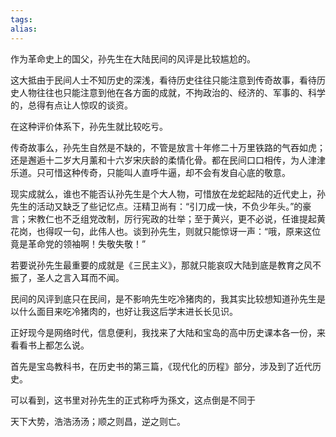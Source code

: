 ```yaml
---
tags: 
alias:
---
```


作为革命史上的国父，孙先生在大陆民间的风评是比较尴尬的。

这大抵由于民间人士不知历史的深浅，看待历史往往只能注意到传奇故事，看待历史人物往往也只能注意到他在各方面的成就，不拘政治的、经济的、军事的、科学的，总得有点让人惊叹的谈资。

在这种评价体系下，孙先生就比较吃亏。

传奇故事么，孙先生自然是不缺的，不管是放言十年修二十万里铁路的气吞如虎；还是邂逅十二岁大月薰和十六岁宋庆龄的柔情化骨。都在民间口口相传，为人津津乐道。只可惜这种传奇，只能叫人直呼牛逼，却不会有发自心底的敬意。

现实成就么，谁也不能否认孙先生是个大人物，可惜放在龙蛇起陆的近代史上，孙先生的活动又缺乏了些记忆点。汪精卫尚有：“引刀成一快，不负少年头。”的豪言；宋教仁也不乏组党改制，厉行宪政的壮举；至于黄兴，更不必说，任谁提起黄花岗，也得叹一句，此伟人也。谈到孙先生，则就只能惊讶一声：“哦，原来这位竟是革命党的领袖啊！失敬失敬！”

若要说孙先生最重要的成就是《三民主义》，那就只能哀叹大陆到底是教育之风不振了，圣人之言入耳而不闻。

民间的风评到底只在民间，是不影响先生吃冷猪肉的，我其实比较想知道孙先生是以什么面目来吃冷猪肉的，也好让我这后学末进长长见识。

正好现今是网络时代，信息便利，我找来了大陆和宝岛的高中历史课本各一份，来看看书上都怎么说。

首先是宝岛教科书，在历史书的第三篇，《现代化的历程》部分，涉及到了近代历史。

可以看到，这书里对孙先生的正式称呼为孫文，这点倒是不同于




天下大势，浩浩汤汤；顺之则昌，逆之则亡。






